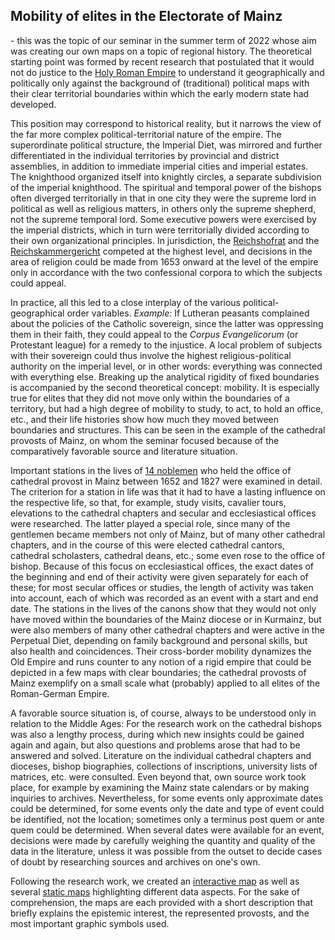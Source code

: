 <h2>Mobility of elites in the Electorate of Mainz</h2>

<p>- this was the topic of our seminar in the summer term of 2022 whose aim was creating our own maps on a topic of regional history. 
The theoretical starting point was formed by recent research that postulated that it would not do justice to the <a href="https://www.britannica.com/place/Holy-Roman-Empire">Holy Roman Empire</a> to understand it geographically and 
politically only against the background of (traditional) political maps with their clear territorial boundaries within which the early modern state had developed.</p> 

<p>This position may correspond to historical reality, but it narrows the view of the far more complex political-territorial nature of the empire. 
The superordinate political structure, the Imperial Diet, was mirrored and further differentiated in the individual territories by provincial and district assemblies, 
in addition to immediate imperial cities and imperial estates. The knighthood organized itself into knightly circles, a separate subdivision of the imperial knighthood. 
The spiritual and temporal power of the bishops often diverged territorially in that in one city they were the supreme lord in political as well as religious matters, 
in others only the supreme shepherd, not the supreme temporal lord. Some executive powers were exercised by the imperial districts, which in turn were territorially 
divided according to their own organizational principles. In jurisdiction, the <a href="https://en.wikipedia.org/wiki/Aulic_Council">Reichshofrat</a> and the <a href="https://en.wikipedia.org/wiki/Reichskammergericht">Reichskammergericht</a> competed at the highest level, and decisions 
in the area of religion could be made from 1653 onward at the level of the empire only in accordance with the two confessional corpora to which the subjects could 
appeal.</p>

<p>In practice, all this led to a close interplay of the various political-geographical order variables. <em>Example:</em> If Lutheran peasants complained about the policies of the Catholic sovereign, since the latter was oppressing them in their faith, they could appeal to the <em>Corpus Evangelicorum</em> (or Protestant league) for a remedy to the injustice. A local problem of subjects with their sovereign could thus involve the highest religious-political authority on the imperial level, or in other words: everything was connected with everything else. Breaking up the analytical rigidity of fixed boundaries is accompanied by the second theoretical concept: mobility. It is especially true for elites that they did not move only within the boundaries of a territory, but had a high degree of mobility to study, to act, to hold an office, etc., and their life histories show how much they moved between boundaries and structures.
This can be seen in the example of the cathedral provosts of Mainz, on whom the seminar focused because of the comparatively favorable source and literature situation.</p> 

<p>Important stations in the lives of <a href="https://ieg-dhr.github.io/DigiKAR_Projektseminar/information_EN.html">14 noblemen</a> who held the office of cathedral provost in Mainz between 1652 and 1827 were examined in detail. 
The criterion for a station in life was that it had to have a lasting influence on the respective life, so that, for example, study visits, cavalier tours, 
elevations to the cathedral chapters and secular and ecclesiastical offices were researched. The latter played a special role, since many of the gentlemen became 
members not only of Mainz, but of many other cathedral chapters, and in the course of this were elected cathedral cantors, cathedral scholasters, cathedral deans, etc.; 
some even rose to the office of bishop. Because of this focus on ecclesiastical offices, the exact dates of the beginning and end of their activity were given 
separately for each of these; for most secular offices or studies, the length of activity was taken into account, each of which was recorded as an event with a 
start and end date. The stations in the lives of the canons show that they would not only have moved within the boundaries of the Mainz diocese or in Kurmainz, 
but were also members of many other cathedral chapters and were active in the Perpetual Diet, depending on family background and personal skills, but also health and coincidences. Their cross-border mobility dynamizes the Old Empire and runs counter to any notion of a rigid empire that could be depicted in a few maps with 
clear boundaries; the cathedral provosts of Mainz exemplify on a small scale what (probably) applied to all elites of the Roman-German Empire.</p>

<p>A favorable source situation is, of course, always to be understood only in relation to the Middle Ages: For the research work on the cathedral bishops was also a lengthy process, during which new insights could be gained again and again, but also questions and problems arose that had to be answered and solved. Literature on the individual cathedral chapters and dioceses, bishop biographies, collections of inscriptions, university lists of matrices, etc. were consulted. Even beyond that, own source work took place, for example by examining the Mainz state calendars or by making inquiries to archives. Nevertheless, for some events only approximate dates could be determined, for some events only the date and type of event could be identified, not the location; sometimes only a terminus post quem or ante quem could be determined. When several dates were available for an event, decisions were made by carefully weighing the quantity and quality of the data in the literature, unless it was possible from the outset to decide cases of doubt by researching sources and archives on one's own.</p>

<p>Following the research work, we created an <a href="https://ieg-dhr.github.io/DigiKAR_Projektseminar/interactive-map_EN.html">interactive map</a> as well as several <a href="https://ieg-dhr.github.io/DigiKAR_Projektseminar/static-maps_DE.html">static maps</a> highlighting different data aspects. For the sake of comprehension, the maps are each provided with a short description that briefly explains the epistemic interest, the represented provosts, and the most important graphic symbols used.</p>

